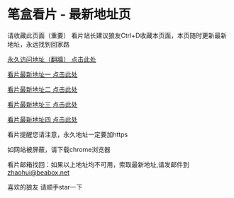 # 笔盒看片 - 最新地址页

请收藏此页面（重要）
看片站长建议狼友Ctrl+D收藏本页面，本页随时更新最新地址，永远找到回家路

[永久访问地址（翻牆） 点击此处](https://beabox.net/)

[看片最新地址一 点击此处](https://2g5m4r9o4v8.shop)

[看片最新地址二 点击此处](https://2i3q9o2n5g5.shop)

[看片最新地址三 点击此处](https://2s2g3t5f3w7.shop)

[看片最新地址四 点击此处](https://2x9b9i3e5r5.shop)

看片提醒您请注意，永久地址一定要加https

如网站被屏蔽，请下载chrome浏览器

看片邮箱找回：如果以上地址均不可用，索取最新地址,请发邮件到 zhaohui@beabox.net

喜欢的狼友 请顺手star一下